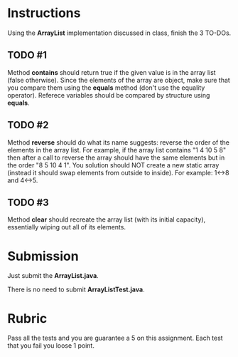 # Instructions

Using the **ArrayList** implementation discussed in class, finish the 3 TO-DOs. 

## TODO #1

Method **contains** should return true if the given value is in the array list (false otherwise). Since the elements of the array are object, make sure that you compare them using the **equals** method (don't use the equality operator). Referece variables should be compared by structure using **equals**.  

## TODO #2

Method **reverse** should do what its name suggests: reverse the order of the elements in the array list. For example, if the array list contains "1 4 10 5 8" then after a call to reverse the array should have the same elements but in the order "8 5 10 4 1". You solution should NOT create a new static array (instead it should swap elements from outside to inside). For example: 1<->8 and 4<->5.  

## TODO #3

Method **clear** should recreate the array list (with its initial capacity), essentially wiping out all of its elements. 

# Submission

Just submit the **ArrayList.java**.  

There is no need to submit **ArrayListTest.java**. 

# Rubric 

Pass all the tests and you are guarantee a 5 on this assignment. Each test that you fail you loose 1 point.